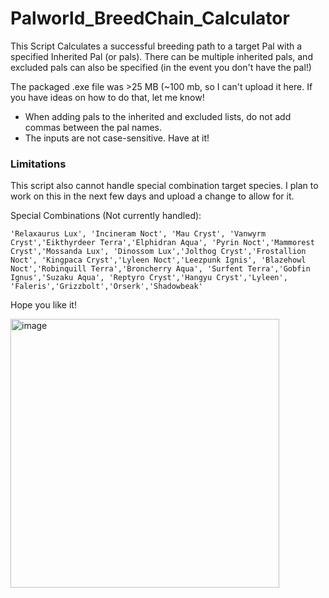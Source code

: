 # Palworld_BreedChain_Calculator
This Script Calculates a successful breeding path to a target Pal with a specified Inherited Pal (or pals). There can be multiple inherited pals, and excluded pals can also be specified (in the event you don't have the pal!)


The packaged .exe file was >25 MB (~100 mb, so I can't upload it here. If you have ideas on how to do that, let me know!

* When adding pals to the inherited and excluded lists, do not add commas between the pal names.
* The inputs are not case-sensitive. Have at it!

### Limitations
This script also cannot handle special combination target species. I plan to work on this in the next few days and upload a change to allow for it.

Special Combinations (Not currently handled):

`'Relaxaurus Lux', 'Incineram Noct', 'Mau Cryst',
                       'Vanwyrm Cryst','Eikthyrdeer Terra','Elphidran Aqua',
                        'Pyrin Noct','Mammorest Cryst','Mossanda Lux',
                        'Dinossom Lux','Jolthog Cryst','Frostallion Noct',
                    'Kingpaca Cryst','Lyleen Noct','Leezpunk Ignis',
                        'Blazehowl Noct','Robinquill Terra','Broncherry Aqua',
                 'Surfent Terra','Gobfin Ignus','Suzaku Aqua',
                       'Reptyro Cryst','Hangyu Cryst','Lyleen',
                     'Faleris','Grizzbolt','Orserk','Shadowbeak'`

Hope you like it!

<img width="430" alt="image" src="https://github.com/WordenAFT/Palworld_BreedChain_Calculator/assets/37527600/1fc835f5-92c3-41b9-a0f7-536fee27fb32">
